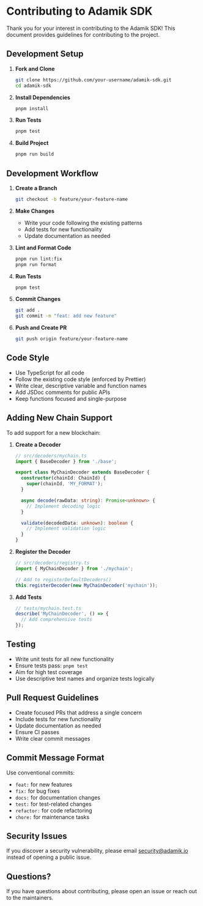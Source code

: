 # Contributing to Adamik SDK

Thank you for your interest in contributing to the Adamik SDK! This document provides guidelines for contributing to the project.

## Development Setup

1. **Fork and Clone**
   ```bash
   git clone https://github.com/your-username/adamik-sdk.git
   cd adamik-sdk
   ```

2. **Install Dependencies**
   ```bash
   pnpm install
   ```

3. **Run Tests**
   ```bash
   pnpm test
   ```

4. **Build Project**
   ```bash
   pnpm run build
   ```

## Development Workflow

1. **Create a Branch**
   ```bash
   git checkout -b feature/your-feature-name
   ```

2. **Make Changes**
   - Write your code following the existing patterns
   - Add tests for new functionality
   - Update documentation as needed

3. **Lint and Format Code**
   ```bash
   pnpm run lint:fix
   pnpm run format
   ```

4. **Run Tests**
   ```bash
   pnpm test
   ```

5. **Commit Changes**
   ```bash
   git add .
   git commit -m "feat: add new feature"
   ```

6. **Push and Create PR**
   ```bash
   git push origin feature/your-feature-name
   ```

## Code Style

- Use TypeScript for all code
- Follow the existing code style (enforced by Prettier)
- Write clear, descriptive variable and function names
- Add JSDoc comments for public APIs
- Keep functions focused and single-purpose

## Adding New Chain Support

To add support for a new blockchain:

1. **Create a Decoder**
   ```typescript
   // src/decoders/mychain.ts
   import { BaseDecoder } from './base';
   
   export class MyChainDecoder extends BaseDecoder {
     constructor(chainId: ChainId) {
       super(chainId, 'MY_FORMAT');
     }
   
     async decode(rawData: string): Promise<unknown> {
       // Implement decoding logic
     }
   
     validate(decodedData: unknown): boolean {
       // Implement validation logic
     }
   }
   ```

2. **Register the Decoder**
   ```typescript
   // src/decoders/registry.ts
   import { MyChainDecoder } from './mychain';
   
   // Add to registerDefaultDecoders()
   this.registerDecoder(new MyChainDecoder('mychain'));
   ```

3. **Add Tests**
   ```typescript
   // tests/mychain.test.ts
   describe('MyChainDecoder', () => {
     // Add comprehensive tests
   });
   ```

## Testing

- Write unit tests for all new functionality
- Ensure tests pass: `pnpm test`
- Aim for high test coverage
- Use descriptive test names and organize tests logically

## Pull Request Guidelines

- Create focused PRs that address a single concern
- Include tests for new functionality
- Update documentation as needed
- Ensure CI passes
- Write clear commit messages

## Commit Message Format

Use conventional commits:
- `feat:` for new features
- `fix:` for bug fixes
- `docs:` for documentation changes
- `test:` for test-related changes
- `refactor:` for code refactoring
- `chore:` for maintenance tasks

## Security Issues

If you discover a security vulnerability, please email security@adamik.io instead of opening a public issue.

## Questions?

If you have questions about contributing, please open an issue or reach out to the maintainers.